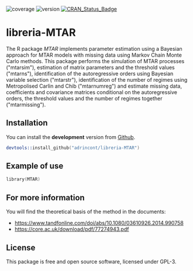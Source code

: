 ![coverage](https://img.shields.io/badge/coverage-60%25-yellowgreen)
![version](https://img.shields.io/badge/version-0-blue)
[![CRAN\_Status\_Badge](https://www.r-pkg.org/badges/version/ggplot2)](https://cran.r-project.org/package=ggplot2)
# libreria-MTAR

The R package *MTAR* implements parameter estimation using a Bayesian approach for MTAR models with missing data using Markov Chain Monte Carlo methods. This package performs the simulation of MTAR processes ("mtarsim"), estimation of matrix parameters and the threshold values ("mtarns"), identification of the autoregressive orders using Bayesian variable selection ("mtarstr"), identification of the number of regimes using Metropolised Carlin and Chib ("mtarnumreg") and estimate missing data, coefficients and covariance matrices conditional on the autoregressive orders, the threshold values and the number of regimes  together ("mtarmissing").

## Installation
You can install the **development** version from [Github](https://github.com/adrincont/libreria-MTAR).
```s
devtools::install_github("adrincont/libreria-MTAR")
```
## Example of use
```s
library(MTAR)
```
## For more information
You will find the theoretical basis of the method in the documents:
  * https://www.tandfonline.com/doi/abs/10.1080/03610926.2014.990758
  * https://core.ac.uk/download/pdf/77274943.pdf
## License
This package is free and open source software, licensed under GPL-3.
